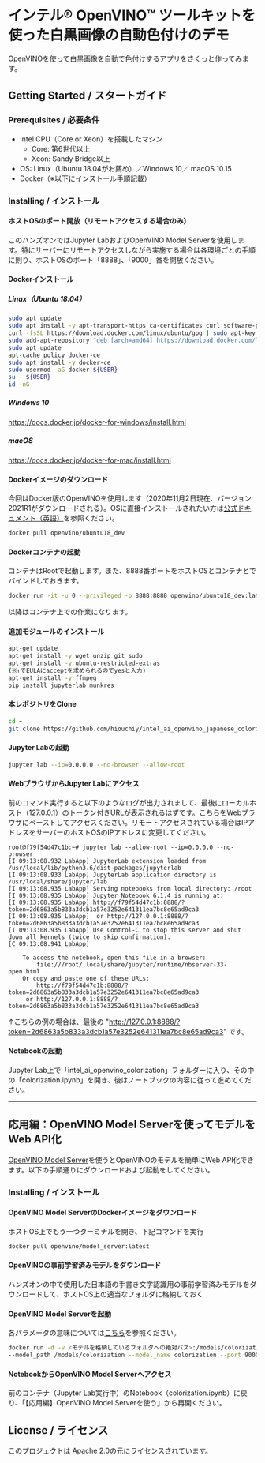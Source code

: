 # インテル® OpenVINO™ ツールキットを使った白黒画像の自動色付けのデモ
OpenVINOを使って白黒画像を自動で色付けするアプリをさくっと作ってみます。
 
## Getting Started / スタートガイド
### Prerequisites / 必要条件
- Intel CPU（Core or Xeon）を搭載したマシン
    - Core: 第6世代以上
    - Xeon: Sandy Bridge以上
- OS: Linux（Ubuntu 18.04がお薦め）／Windows 10／
macOS 10.15
- Docker（※以下にインストール手順記載）
### Installing / インストール
#### ホストOSのポート開放（リモートアクセスする場合のみ）
このハンズオンではJupyter LabおよびOpenVINO Model Serverを使用します。特にサーバーにリモートアクセスしながら実施する場合は各環境ごとの手順に則り、ホストOSのポート「8888」、「9000」番を開放ください。
#### Dockerインストール
##### Linux（Ubuntu 18.04）
```Bash
sudo apt update
sudo apt install -y apt-transport-https ca-certificates curl software-properties-common
curl -fsSL https://download.docker.com/linux/ubuntu/gpg | sudo apt-key add -
sudo add-apt-repository "deb [arch=amd64] https://download.docker.com/linux/ubuntu bionic stable"
sudo apt update
apt-cache policy docker-ce
sudo apt install -y docker-ce
sudo usermod -aG docker ${USER}
su - ${USER}
id -nG
```
##### Windows 10
https://docs.docker.jp/docker-for-windows/install.html
##### macOS
https://docs.docker.jp/docker-for-mac/install.html
#### Dockerイメージのダウンロード
今回はDocker版のOpenVINOを使用します（2020年11月2日現在、バージョン2021R1がダウンロードされる）。OSに直接インストールされたい方は[公式ドキュメント（英語）](https://docs.openvinotoolkit.org/latest/install_directly.html)を参照ください。
```Bash
docker pull openvino/ubuntu18_dev
```
#### Dockerコンテナの起動
コンテナはRootで起動します。また、8888番ポートをホストOSとコンテナとでバインドしておきます。
```Bash
docker run -it -u 0 --privileged -p 8888:8888 openvino/ubuntu18_dev:latest /bin/bash
```
以降はコンテナ上での作業になります。
#### 追加モジュールのインストール
```Bash
apt-get update
apt-get install -y wget unzip git sudo
apt-get install -y ubuntu-restricted-extras　
(※↑でEULAにacceptを求められるのでyesと入力)
apt-get install -y ffmpeg
pip install jupyterlab munkres
```
#### 本レポジトリをClone
```Bash
cd ~
git clone https://github.com/hiouchiy/intel_ai_openvino_japanese_colorization.git
```
#### Jupyter Labの起動
```Bash
jupyter lab --ip=0.0.0.0 --no-browser --allow-root
```
#### WebブラウザからJupyter Labにアクセス
前のコマンド実行すると以下のようなログが出力されまして、最後にローカルホスト（127.0.0.1）のトークン付きURLが表示されるはずです。こちらをWebブラウザにペーストしてアクセスください。リモートアクセスされている場合はIPアドレスをサーバーのホストOSのIPアドレスに変更してください。
```
root@f79f54d47c1b:~# jupyter lab --allow-root --ip=0.0.0.0 --no-browser
[I 09:13:08.932 LabApp] JupyterLab extension loaded from /usr/local/lib/python3.6/dist-packages/jupyterlab
[I 09:13:08.933 LabApp] JupyterLab application directory is /usr/local/share/jupyter/lab
[I 09:13:08.935 LabApp] Serving notebooks from local directory: /root
[I 09:13:08.935 LabApp] Jupyter Notebook 6.1.4 is running at:
[I 09:13:08.935 LabApp] http://f79f54d47c1b:8888/?token=2d6863a5b833a3dcb1a57e3252e641311ea7bc8e65ad9ca3
[I 09:13:08.935 LabApp]  or http://127.0.0.1:8888/?token=2d6863a5b833a3dcb1a57e3252e641311ea7bc8e65ad9ca3
[I 09:13:08.935 LabApp] Use Control-C to stop this server and shut down all kernels (twice to skip confirmation).
[C 09:13:08.941 LabApp] 
    
    To access the notebook, open this file in a browser:
        file:///root/.local/share/jupyter/runtime/nbserver-33-open.html
    Or copy and paste one of these URLs:
        http://f79f54d47c1b:8888/?token=2d6863a5b833a3dcb1a57e3252e641311ea7bc8e65ad9ca3
     or http://127.0.0.1:8888/?token=2d6863a5b833a3dcb1a57e3252e641311ea7bc8e65ad9ca3
```
↑こちらの例の場合は、最後の "http://127.0.0.1:8888/?token=2d6863a5b833a3dcb1a57e3252e641311ea7bc8e65ad9ca3" です。
#### Notebookの起動
Jupyter Lab上で「intel_ai_openvino_colorization」フォルダーに入り、その中の「colorization.ipynb」を開き、後はノートブックの内容に従って進めてください。

---
## 応用編：OpenVINO Model Serverを使ってモデルをWeb API化
[OpenVINO Model Server](https://github.com/openvinotoolkit/model_server)を使うとOpenVINOのモデルを簡単にWeb API化できます。以下の手順通りにダウンロードおよび起動をしてください。
### Installing / インストール
#### OpenVINO Model ServerのDockerイメージをダウンロード
ホストOS上でもう一つターミナルを開き、下記コマンドを実行
```Bash
docker pull openvino/model_server:latest
```
#### OpenVINOの事前学習済みモデルをダウンロード
ハンズオンの中で使用した日本語の手書き文字認識用の事前学習済みモデルをダウンロードして、ホストOS上の適当なフォルダに格納しておく
#### OpenVINO Model Serverを起動
各パラメータの意味については[こちら](https://github.com/openvinotoolkit/model_server/blob/main/docs/docker_container.md)を参照ください。
```Bash
docker run -d -v <モデルを格納しているフォルダへの絶対パス>:/models/colorization/1 -p 9000:9000 openvino/model_server:latest \
--model_path /models/colorization --model_name colorization --port 9000 --log_level DEBUG --shape auto
```
#### NotebookからOpenVINO Model Serverへアクセス
前のコンテナ（Jupyter Lab実行中）のNotebook（colorization.ipynb）に戻り、「【応用編】OpenVINO Model Serverを使う」から再開ください。
## License / ライセンス
このプロジェクトは Apache 2.0の元にライセンスされています。
